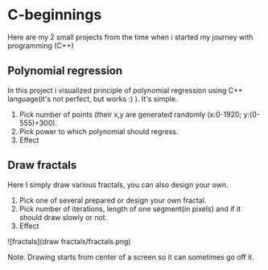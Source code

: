 # C-beginnings

Here are my 2 small projects from the time when i started my journey with programming (C++)

## Polynomial regression
In this project i visualized principle of polynomial regression using C++ language(it's not perfect, but works :) ).
It's simple.

1. Pick number of points (their x,y are generated randomly (x:0-1920;  y:(0-555)+300).
2. Pick power to which polynomial should regress.
3. Effect

## Draw fractals
Here I simply draw various fractals, you can also design your own.

1. Pick one of several prepared or design your own fractal.
2. Pick number of iterations, length of one segment(in pixels) and if it should draw slowly or not.
3. Effect

![fractals](draw fractals/fractals.png)

Note. Drawing starts from center of a screen so it can sometimes go off it.
